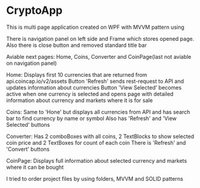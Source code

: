 # CryptoApp

This is multi page application created on WPF with MVVM pattern using

There is navigation panel on left side and Frame which stores opened page. Also there is close button and removed standard title bar


Aviable next pages: Home, Coins, Converter and CoinPage(last not aviable on navigation panel)

  Home:
    Displays first 10 currencies that are returned from api.coincap.io/v2/assets
    Button 'Refresh' sends rest-request to API and updates information about currencies
    Button 'View Selected' becomes active when one currency is selected and opens page with detailed information about currency and markets where it is for sale
    
  Coins:
    Same to 'Hone' but displays all currencies from API and has search bar to find currency by name or symbol
    Also has 'Refresh' and 'View Selected' buttons 
    
  Converter:
    Has 2 comboBoxes with all coins, 2 TextBlocks to show selected coin price and 2 TextBoxes for count of each coin
    There is 'Refresh' and 'Convert' buttons
    
  CoinPage:
    Displays full information about selected currency and markets where it can be bought
    

I tried to order project files by using folders, MVVM and SOLID patterns
